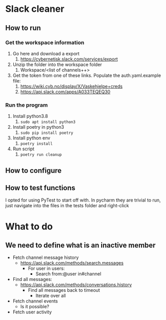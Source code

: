 # Slack cleaner



## How to run

### Get the workspace information

1) Go here and download a export
   1) https://cybernetisk.slack.com/services/export
2) Unzip the folder into the workspace folder
   1) Workspace/<list of channels++>
3) Get the token from one of these links. Populate the auth.yaml.example file:
   1) https://wiki.cyb.no/display/X/Vaskehjelpe+creds
   2) https://api.slack.com/apps/A033TEQEQ30


### Run the program

1) Install python3.8
   1) `sudo apt install python3`
2) Install poetry in python3
   1) `sudo pip install poetry`
3) Install python env
   1) `poetry install`
4) Run script
   1) `poetry run cleanup`

## How to configure


## How to test functions
I opted for using PyTest to start off with.
In pycharm they are trivial to run, just navigate into the files in the tests folder and right-click


# What to do

## We need to define what is an inactive member
* Fetch channel message history
  * https://api.slack.com/methods/search.messages
    * For user in users:
      * Search from:@user in#channel
* Find all messages:
  * https://api.slack.com/methods/conversations.history
    * Find all messages back to timeout
      * Iterate over all
* Fetch channel events
  * Is it possible?
* Fetch user activity